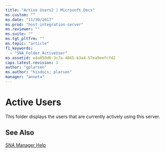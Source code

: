 ```yaml
---
title: "Active Users2 | Microsoft Docs"
ms.custom: ""
ms.date: "11/30/2017"
ms.prod: "host-integration-server"
ms.reviewer: ""
ms.suite: ""
ms.tgt_pltfrm: ""
ms.topic: "article"
f1_keywords: 
  - "SNA_Folder_ActiveUser"
ms.assetid: e4a858d6-3c7a-4865-b3a4-57ea9eefcfd2
caps.latest.revision: 3
author: "gplarsen"
ms.author: "hisdocs; plarsen"
manager: "anneta"
---
```

# Active Users
This folder displays the users that are currently actively using this server.  
  
## See Also  
 [SNA Manager Help](../core/sna-manager-help1.md)